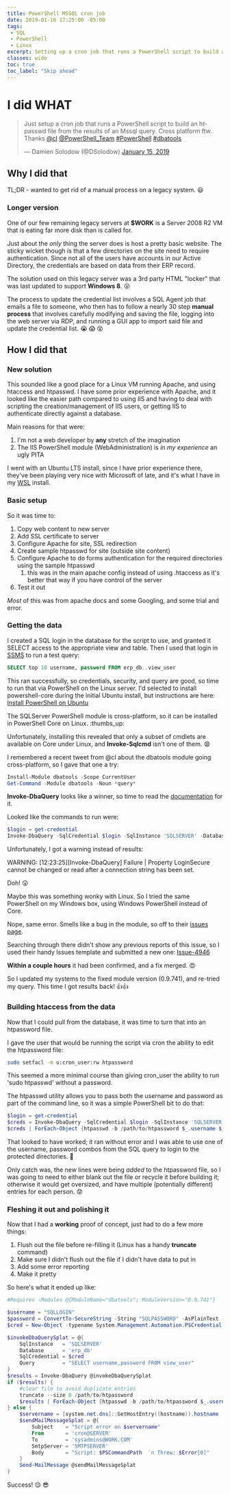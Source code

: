 ```yaml
---
title: PowerShell MSSQL cron job
date: 2019-01-16 17:25:00 -05:00
tags:
 - SQL
 - PowerShell
 - Linux
excerpt: Setting up a cron job that runs a PowerShell script to build an htpasswd file from the results of an Mssql query
classes: wide
toc: true
toc_label: "Skip ahead"
---
```

# I did **WHAT**

<blockquote class="twitter-tweet" data-lang="en"><p lang="en" dir="ltr">
Just setup a cron job that runs a PowerShell script to build an htpasswd file from the results of an Mssql query. Cross platform ftw. Thanks <a href="https://twitter.com/cl?ref_src=twsrc%5Etfw">@cl</a>
<a href="https://twitter.com/PowerShell_Team?ref_src=twsrc%5Etfw">@PowerShell_Team</a>
<a href="https://twitter.com/hashtag/PowerShell?src=hash&amp;ref_src=twsrc%5Etfw">#PowerShell</a> <a href="https://twitter.com/hashtag/dbatools?src=hash&amp;ref_src=twsrc%5Etfw">#dbatools</a></p>&mdash;
Damien Solodow (@DSolodow) <a href="https://twitter.com/DSolodow/status/1085308282993037318?ref_src=twsrc%5Etfw">January 15, 2019</a>
</blockquote>
<script async src="https://platform.twitter.com/widgets.js" charset="utf-8"></script>

## **Why** I did that

TL;DR - wanted to get rid of a manual process on a legacy system. :smiley:

### Longer version

One of our few remaining legacy servers at **$WORK** is a Server 2008 R2 VM that is eating far more disk than is called for.

Just about the *only* thing the server does is host a pretty basic website. The sticky wicket though is that a few directories on the site need to require authentication. Since not all of the users have accounts in our Active Directory, the credentials are based on data from their ERP record.

The solution used on this legacy server was a 3rd party HTML "locker" that was last updated to support **Windows 8**. :open_mouth:

The process to update the credential list involves a SQL Agent job that emails a file to someone, who then has to follow a nearly 30 step **manual process** that involves carefully modifying and saving the file, logging into the web server via RDP, and running a GUI app to import said file and update the credential list. :sob: :scream: :dizzy_face:

## **How** I did that

### New solution

This sounded like a good place for a Linux VM running Apache, and using htaccess and htpasswd. I have some prior experience with Apache, and it looked like the easier path compared to using IIS and having to deal with scripting the creation/management of IIS users, or getting IIS to authenticate directly against a database.

Main reasons for that were:

1. I'm not a web developer by **any** stretch of the imagination
2. The IIS PowerShell module (WebAdministration) is *in my experience* an ugly PITA

I went with an Ubuntu LTS install, since I have prior experience there, they've been playing very nice with Microsoft of late, and it's what I have in my [WSL][wsl-link] install.

### Basic setup

So it was time to:

1. Copy web content to new server
2. Add SSL certificate to server
3. Configure Apache for site, SSL redirection
4. Create sample htpasswd for site (outside site content)
5. Configure Apache to do forms authentication for the required directories using the sample htpasswd
   1. this was in the main apache config instead of using .htaccess as it's better that way if you have control of the server
6. Test it out

*Most* of this was from apache docs and some Googling, and some trial and error.

### Getting the data

I created a SQL login in the database for the script to use, and granted it SELECT access to the appropriate view and table.
Then I used that login in [SSMS][ssms-link] to run a test query:

```sql
SELECT top 10 username, password FROM erp_db..view_user
```

This ran successfully, so credentials, security, and query are good, so time to run that via PowerShell on the Linux server.
I'd selected to install powershell-core during the initial Ubuntu install, but instructions are here: [Install PowerShell on Ubuntu][pscore-linux-link]

The SQLServer PowerShell module is cross-platform, so it can be installed in PowerShell Core on Linux. :thumbs_up:

Unfortunately, installing this revealed that only a subset of cmdlets are available on Core under Linux, and **Invoke-Sqlcmd** isn't one of them. :anguished:

I remembered a recent tweet from @cl about the dbatools module going cross-platform, so I gave that one a try:

```powershell
Install-Module dbatools -Scope CurrentUser
Get-Command -Module dbatools -Noun *query*
```

**Invoke-DbaQuery** looks like a winner, so time to read the [documentation][dbaquery-help] for it.

Looked like the commands to run were:

```powershell
$login = get-credential
Invoke-DbaQuery -SqlCredential $login -SqlInstance 'SQLSERVER' -Database 'erp_db' -Query 'SELECT top 10 username, password FROM view_user'
```

Unfortunately, I got a warning instead of results:

WARNING: [12:23:25][Invoke-DbaQuery] Failure | Property LoginSecure cannot be changed or read after a connection string has been set.

Doh! :astonished:

Maybe this was something wonky with Linux. So I tried the same PowerShell on my Windows box, using Windows PowerShell instead of Core.

Nope, same error. Smells like a bug in the module, so off to their [issues page][issues-link].

Searching through there didn't show any previous reports of this issue, so I used their handy Issues template and submitted a new one: [Issue-4946][4946-link]

**Within a couple hours** it had been confirmed, and a fix merged. :heart_eyes:

So I updated my systems to the fixed module version (0.9.741), and re-tried my query. This time I got results back! :+1::+1:

### Building htaccess from the data

Now that I could pull from the database, it was time to turn that into an htpassword file.

I gave the user that would be running the script via cron the ability to edit the htpassword file:

```bash
sudo setfacl -m u:cron_user:rw htpassword
```

This seemed a more minimal course than giving cron_user the ability to run 'sudo htpasswd' without a password.

The htpasswd utility allows you to pass both the username and password as part of the command line, so it was a simple PowerShell bit to do that:

```powershell
$login = get-credential
$creds = Invoke-DbaQuery -SqlCredential $login -SqlInstance 'SQLSERVER' -Database 'erp_db' -Query 'SELECT top 10 username, password FROM view_user'
$creds | ForEach-Object {htpasswd -b /path/to/htpassword $_.username $_.password}
```

That looked to have worked; it ran without error and I was able to use one of the username, password combos from the SQL query to login to the protected directories. :raised_hands:

Only catch was, the new lines were being *added* to the htpassword file, so I was going to need to either blank out the file or recycle it before building it; otherwise it would get oversized, and have multiple (potentially different) entries for each person. :worried:

### Fleshing it out and polishing it

Now that I had a **working** proof of concept, just had to do a few more things:

1. Flush out the file before re-filling it (Linux has a handy **truncate** command)
2. Make sure I didn't flush out the file if I didn't have data to put in
3. Add some error reporting
4. Make it pretty

So here's what it ended up like:

```powershell
#Requires -Modules @{ModuleName="dbatools"; ModuleVersion="0.9.741"}

$username = "SQLLOGIN"
$password = ConvertTo-SecureString -String "SQLPASSWORD" -AsPlainText -Force
$cred = New-Object -typename System.Management.Automation.PSCredential -ArgumentList $username, $password

$invokeDbaQuerySplat = @{
    SqlInstance   = 'SQLSERVER'
    Database      = 'erp_db'
    SqlCredential = $cred
    Query         = "SELECT username,password FROM view_user"
}
$results = Invoke-DbaQuery @invokeDbaQuerySplat
if ($results) {
    #clear file to avoid duplicate entries
    truncate --size 0 /path/to/htpassword
    $results | ForEach-Object {htpasswd -b /path/to/htpassword $_.username $_.password}
} else {
    $servername = [system.net.dns]::GetHostEntry((hostname)).hostname
    $sendMailMessageSplat = @{
        Subject    = "Script error on $servername"
        From       = 'cron@SERVER'
        To         = 'sysadmins@WORK.COM'
        SmtpServer = 'SMTPSERVER'
        Body       = "Script: $PSCommandPath  `n Threw: $Error[0]"
    }
    Send-MailMessage @sendMailMessageSplat
}
```

Success! :relieved: :sunglasses:

[wsl-link]:https://docs.microsoft.com/en-us/windows/wsl/faq
[ssms-link]:https://docs.microsoft.com/en-us/sql/ssms/sql-server-management-studio-ssms
[pscore-linux-link]:https://docs.microsoft.com/en-us/powershell/scripting/install/installing-powershell-core-on-linux?view=powershell-6#ubuntu-1804
[dbaquery-help]:https://docs.dbatools.io/#Invoke-DbaQuery
[issues-link]:https://github.com/sqlcollaborative/dbatools/issues
[4946-link]:https://github.com/sqlcollaborative/dbatools/issues/4946